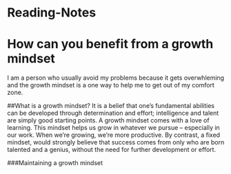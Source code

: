 # Reading-Notes
# How can you benefit from a growth mindset

I am a person who usually avoid my problems because it gets overwhleming and the growth mindset is a one way to help me to get out of my comfort zone.

##What is a growth mindset?
It is a belief that one’s fundamental abilities can be developed through determination and effort; intelligence and talent are simply good starting points. A growth mindset comes with a love of learning. This mindset helps us grow in whatever we pursue – especially in our work. When we’re growing, we’re more productive.
By contrast, a fixed mindset, would strongly believe that success comes from only who are born talented and a genius, without the need for further development or effort.

###Maintaining a growth mindset
